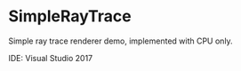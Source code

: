 # SimpleRayTrace
Simple ray trace renderer demo, implemented with CPU only. 

IDE: Visual Studio 2017
